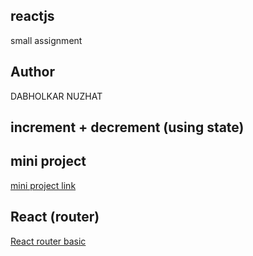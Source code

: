 ## reactjs
small  assignment
## Author
DABHOLKAR NUZHAT
## increment + decrement (using state)
## mini project 
[mini project link](https://comforting-zuccutto-9b15cb.netlify.app/)


## React (router)
[React router basic](https://routernd.netlify.app/)
